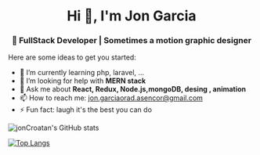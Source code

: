 <h1 align="center">Hi 👋, I'm Jon Garcia</h1>
<h3 align="center">👾 FullStack Developer | Sometimes a motion graphic designer</h3>



Here are some ideas to get you started:


- 🌱 I’m currently learning  php, laravel, ...
- 🤔 I’m looking for help with **MERN stack**
- 💬 Ask me about **React, Redux, Node.js,mongoDB, desing , animation**
- 📫 How to reach me: jon.garciaorad.asencor@gmail.com
- ⚡ Fun fact: laugh it's the best you can do




![jonCroatan's GitHub stats](https://github-readme-stats.vercel.app/apiusername=jonCroatanUto&show_icons=true&theme=radical)



[![Top Langs](https://github-readme-stats.vercel.app/api/top-langs/?username=jonCroatanUto&langs_count=6)](https://github.com/jonCroatanUto/github-readme-stats)




